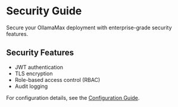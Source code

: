 # Security Guide

Secure your OllamaMax deployment with enterprise-grade security features.

## Security Features

- JWT authentication
- TLS encryption
- Role-based access control (RBAC)
- Audit logging

For configuration details, see the [Configuration Guide](./tutorial-basics/configuration.md).